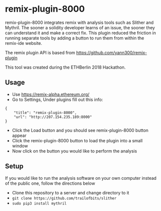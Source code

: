 
# remix-plugin-8000
remix-plugin-8000 integrates remix with analysis tools such as Slither and  Mythril. The sooner a solidity developer learns of an issue, the sooner they can understand it and make a correct fix. This plugin reduced the friction in running separate tools by adding a button to run them from within the remix-ide website.

The remix plugin API is based from https://github.com/yann300/remix-plugin

This tool was created during the ETHBerlin 2018 Hackathon.

## Usage

* Use https://remix-alpha.ethereum.org/
* Go to Settings, Under plugins fill out this info:
```
{
    "title": "remix-plugin-8000",
    "url": "http://207.154.235.189:8000"
}
```
* Click the Load button and you should see remix-plugin-8000 button appear
* Click the remix-plugin-8000 button to load the plugin into a small window
* Now click on the button you would like to perform the analysis

## Setup
If you would like to run the analysis software on your own computer instead of the public one, follow the directions below
* Clone this repository to a server and change directory to it
* `git clone https://github.com/trailofbits/slither`
* `sudo pip3 install mythril`
